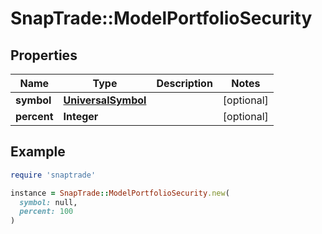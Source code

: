 # SnapTrade::ModelPortfolioSecurity

## Properties

| Name | Type | Description | Notes |
| ---- | ---- | ----------- | ----- |
| **symbol** | [**UniversalSymbol**](UniversalSymbol.md) |  | [optional] |
| **percent** | **Integer** |  | [optional] |

## Example

```ruby
require 'snaptrade'

instance = SnapTrade::ModelPortfolioSecurity.new(
  symbol: null,
  percent: 100
)
```

